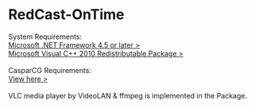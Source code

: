 # RedCast-OnTime

System Requirements:<br>
<a href="https://www.microsoft.com/de-ch/download/details.aspx?id=30653" target="_blank" rel="noopener">Microsoft .NET Framework 4.5 or later &gt;</a><br>
<a href="http://www.microsoft.com/download/en/details.aspx?id=5555" target="_blank" rel="noopener">Microsoft Visual C++ 2010 Redistributable Package &gt;</a><br>
<br>
CasparCG Requirements:<br>
<a href="https://github.com/CasparCG/help/wiki/Server:-System-Requirements" target="_blank" rel="noopener">View here &gt;</a><br>
<br>
VLC media player by VideoLAN & ffmpeg is implemented in the Package.
